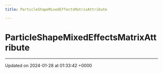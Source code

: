 ```yaml
---
title: ParticleShapeMixedEffectsMatrixAttribute

---
```


# ParticleShapeMixedEffectsMatrixAttribute





-------------------------------

Updated on 2024-01-28 at 01:33:42 +0000
